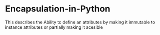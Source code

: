 # Encapsulation-in-Python
This describes the Ability to define an attributes by making it immutable to instance attributes or partially making it acesible
